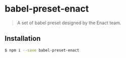 # babel-preset-enact

> A set of babel preset designed by the Enact team.

## Installation

```sh
$ npm i --save babel-preset-enact
```


